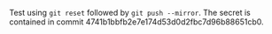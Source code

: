 Test using `git reset` followed by `git push --mirror`. The secret is contained in commit 4741b1bbfb2e7e174d53d0d2fbc7d96b88651cb0.
